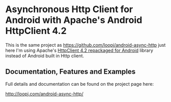 Asynchronous Http Client for Android with Apache's Android HttpClient 4.2
=========================================================================

This is the same project as https://github.com/loopj/android-async-http just here I'm using Apache's [HttpClient 4.2 repackaged for Android](https://code.google.com/p/httpclientandroidlib/) library instead of Android built in Http client.

Documentation, Features and Examples
------------------------------------
Full details and documentation can be found on the project page here:

http://loopj.com/android-async-http/